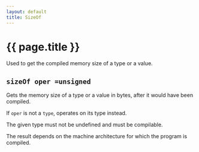 ```yaml
---
layout: default
title: SizeOf
---
```

# {{ page.title }}

Used to get the compiled memory size of a type or a value.

## `sizeOf oper =unsigned`

Gets the memory size of a type or a value in bytes, after it would have been compiled.

If `oper` is not a `type`, operates on its type instead.

The given type must not be undefined and must be compilable.

The result depends on the machine architecture for which the program is compiled.